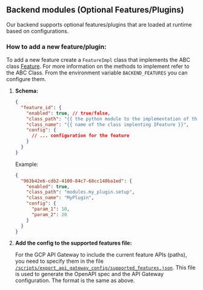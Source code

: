 ## Backend modules (Optional Features/Plugins)

Our backend supports optional features/plugins that are loaded at runtime based on configurations.

### How to add a new feature/plugin:

To add a new feature create a `FeatureImpl` class that implements the ABC class [Feature](./types.py#IFeature). For more information on the methods to implement refer to the ABC Class. From the environment variable `BACKEND_FEATURES` you can configure them.

1. **Schema:**
 
    ```json lines
    {
      "feature_id": {
        "enabled": true, // true/false,
        "class_path": "{{ the python module to the implementation of the feature class }}",
        "class_name": "{{ name of the class implenting IFeature }}",
        "config": {
          // ... configuration for the feature
        }
      }
    }
    ```

    Example:
    
    ```json lines
    {
      "963b42e6-cdb2-4100-84c7-68cc148ba1ed": {
        "enabled": true,
        "class_path": "modules.my_plugin.setup",
        "class_name": "MyPlugin",
        "config": {
          "param_1": 10,
          "param_2": 20
        }
      }
    }
    ```

2. **Add the config to the supported features file:**  
   
   For the GCP API Gateway to include the current feature APIs (paths), you need to specify them in the file [`/scripts/export_api_gateway_config/supported_features.json`](/backend/scripts/export_api_gateway_config/supported_features.json). This file is used to generate the OpenAPI spec and the API Gateway configuration. The format is the same as above.